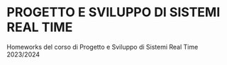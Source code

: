 # PROGETTO E SVILUPPO DI SISTEMI REAL TIME

Homeworks del corso di Progetto e Sviluppo di Sistemi Real Time 2023/2024
